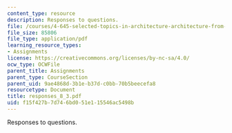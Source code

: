```yaml
---
content_type: resource
description: Responses to questions.
file: /courses/4-645-selected-topics-in-architecture-architecture-from-1750-to-the-present-fall-2004/f15f427b7d746bd051e115546ac5498b_responses_8_3.pdf
file_size: 85806
file_type: application/pdf
learning_resource_types:
- Assignments
license: https://creativecommons.org/licenses/by-nc-sa/4.0/
ocw_type: OCWFile
parent_title: Assignments
parent_type: CourseSection
parent_uid: 9ae4868d-3b1e-b37d-c0bb-70b5beecefa8
resourcetype: Document
title: responses_8_3.pdf
uid: f15f427b-7d74-6bd0-51e1-15546ac5498b
---
```

Responses to questions.